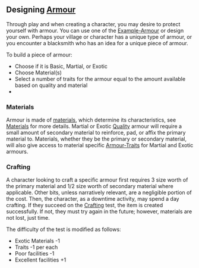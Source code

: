 ## Designing [Armour](Armour)
Through play and when creating a character, you may desire to protect yourself with armour. You can use one of the [Example-Armour](Example-Armour.md) or design your own. Perhaps your village or character has a unique type of armour, or you encounter a blacksmith who has an idea for a unique piece of armour. 

To build a piece of armour:
- Choose if it is Basic, Martial, or Exotic
- Choose Material(s)
- Select a number of traits for the armour equal to the amount available based on quality and material
- 
### Materials
Armour is made of [materials](materials), which determine its characteristics, see [Materials](Armour.md#Materials) for more details. Martial or Exotic [Quality](Armour.md#Quality) armour will require a small amount of secondary material to reinforce, pad, or affix the primary material to. Materials, whether they be the primary or secondary material, will also give access to material specific [Armour-Traits](Armour-Traits.md) for Martial and Exotic armours.
 
### Crafting
A character looking to craft a specific armour first requires 3 size worth of the primary material and 1/2 size worth of secondary material where applicable. Other bits, unless narratively relevant, are a negligible portion of the cost. Then, the character, as a downtime activity, may spend a day crafting. If they succeed on the [Crafting](Crafting) test, the item is created successfully. If not, they must try again in the future; however, materials are not lost, just time. 

The difficulty of the test is modified as follows:

* Exotic Materials -1
* Traits -1 per each
* Poor facilities -1
* Excellent facilities +1
